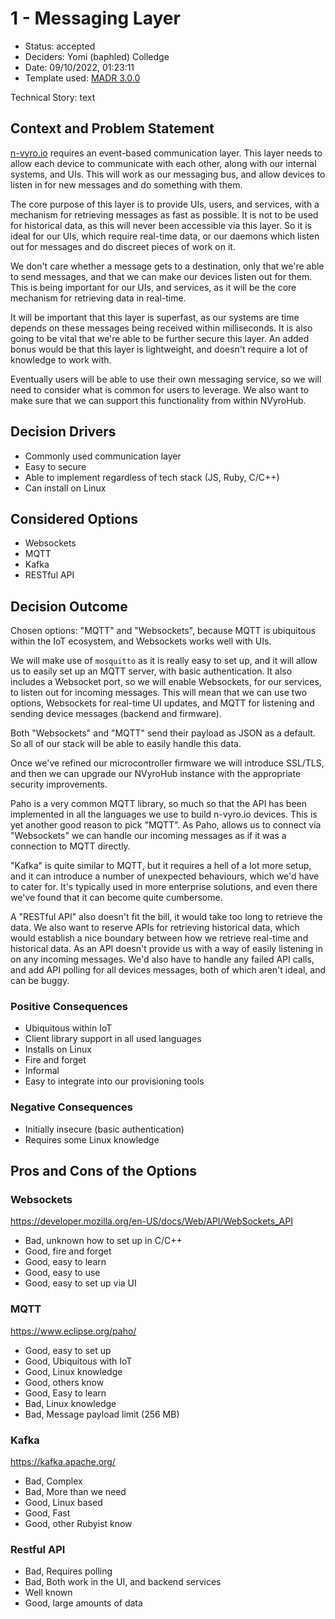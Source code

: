 # 1 - Messaging Layer

* Status: accepted <!-- optional -->
* Deciders: Yomi (baphled) Colledge <!-- optional -->
* Date: 09/10/2022, 01:23:11 <!-- optional -->
* Template used: [MADR 3.0.0](https://adr.github.io/madr/) <!-- optional -->

Technical Story: text <!-- optional -->

## Context and Problem Statement

[n-vyro.io](https://n-vyro.io) requires an event-based communication layer.
This layer needs to allow each device to communicate with each other, along
with our internal systems, and UIs. This will work as our messaging bus, and
allow devices to listen in for new messages and do something with them.

The core purpose of this layer is to provide UIs, users, and services, with a
mechanism for retrieving messages as fast as possible. It is not to be used for
historical data, as this will never been accessible via this layer. So it is
ideal for our UIs, which require real-time data, or our daemons which listen
out for messages and do discreet pieces of work on it.

We don't care whether a message gets to a destination, only that we're able to
send messages, and that we can make our devices listen out for them. This is
being important for our UIs, and services, as it will be the core mechanism for
retrieving data in real-time.

It will be important that this layer is superfast, as our systems are time
depends on these messages being received within milliseconds. It is also going
to be vital that we're able to be further secure this layer. An added bonus
would be that this layer is lightweight, and doesn't require a lot of
knowledge to work with.

Eventually users will be able to use their own messaging service, so we will
need to consider what is common for users to leverage. We also want to make
sure that we can support this functionality from within NVyroHub.

## Decision Drivers <!-- optional -->

* Commonly used communication layer
* Easy to secure
* Able to implement regardless of tech stack (JS, Ruby, C/C++)
* Can install on Linux

## Considered Options

* Websockets
* MQTT
* Kafka
* RESTful API

## Decision Outcome

Chosen options: "MQTT" and "Websockets", because MQTT is ubiquitous within the
IoT ecosystem, and Websockets works well with UIs.

We will make use of `mosquitto` as it is really easy to set up, and it will
allow us to easily set up an MQTT server, with basic authentication. It also
includes a Websocket port, so we will enable Websockets, for our services, to
listen out for incoming messages. This will mean that we can use two options,
Websockets for real-time UI updates, and MQTT for listening and sending device
messages (backend and firmware).

Both "Websockets" and "MQTT" send their payload as JSON as a default. So all of
our stack will be able to easily handle this data.

Once we've refined our microcontroller firmware we will introduce SSL/TLS, and
then we can upgrade our NVyroHub instance with the appropriate security
improvements.

Paho is a very common MQTT library, so much so that the API has been
implemented in all the languages we use to build n-vyro.io devices. This is
yet another good reason to pick "MQTT". As Paho, allows us to connect via
"Websockets" we can handle our incoming messages as if it was a connection to
MQTT directly.

"Kafka" is quite similar to MQTT, but it requires a hell of a lot more setup,
and it can introduce a number of unexpected behaviours, which we'd have to
cater for. It's typically used in more enterprise solutions, and even there
we've found that it can become quite cumbersome.

A "RESTful API" also doesn't fit the bill, it would take too long to retrieve
the data. We also want to reserve APIs for retrieving historical data, which
would establish a nice boundary between how we retrieve real-time and
historical data. As an API doesn't provide us with a way of easily listening in
on any incoming messages. We'd also have to handle any failed API calls, and
add API polling for all devices messages, both of which aren't ideal, and can
be buggy.

### Positive Consequences <!-- optional -->

* Ubiquitous within IoT
* Client library support in all used languages
* Installs on Linux
* Fire and forget
* Informal
* Easy to integrate into our provisioning tools

### Negative Consequences <!-- optional -->

* Initially insecure (basic authentication)
* Requires some Linux knowledge

## Pros and Cons of the Options <!-- optional -->

### Websockets

https://developer.mozilla.org/en-US/docs/Web/API/WebSockets_API

* Bad, unknown how to set up in C/C++
* Good, fire and forget
* Good, easy to learn
* Good, easy to use
* Good, easy to set up via UI

### MQTT

https://www.eclipse.org/paho/

* Good, easy to set up
* Good, Ubiquitous with IoT
* Good, Linux knowledge
* Good, others know
* Good, Easy to learn
* Bad, Linux knowledge
* Bad, Message payload limit (256 MB)

### Kafka

https://kafka.apache.org/

* Bad, Complex
* Bad, More than we need
* Good, Linux based
* Good, Fast
* Good, other Rubyist know

### Restful API

* Bad, Requires polling
* Bad, Both work in the UI, and backend services
* Well known
* Good, large amounts of data

<!-- markdownlint-disable-file MD013 -->